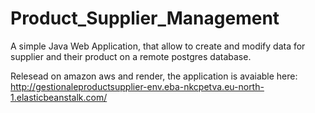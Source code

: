 # Product_Supplier_Management

A simple Java Web Application, that allow to create and modify data for supplier and their product on a remote postgres database.

Relesead on amazon aws and render, the application is avaiable here:
http://gestionaleproductsupplier-env.eba-nkcpetva.eu-north-1.elasticbeanstalk.com/
